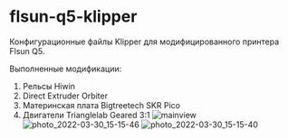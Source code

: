 # flsun-q5-klipper
Конфигурационные файлы Klipper для модифицированного принтера Flsun Q5.

Выполненные модификации:
1. Рельсы Hiwin
2. Direct Extruder Orbiter
3. Материнская плата Bigtreetech SKR Pico
4. Двигатели Trianglelab Geared 3:1
![mainview](https://user-images.githubusercontent.com/62987289/160833139-2d619dfc-54b7-4158-a58f-3825c26e4f01.jpg)
![photo_2022-03-30_15-15-46](https://user-images.githubusercontent.com/62987289/160833188-b556b428-04f3-49dc-b932-bd5e33e92108.jpg)
![photo_2022-03-30_15-15-40](https://user-images.githubusercontent.com/62987289/160833198-2d757e1d-e830-4277-8cdb-580b5e519db0.jpg)
